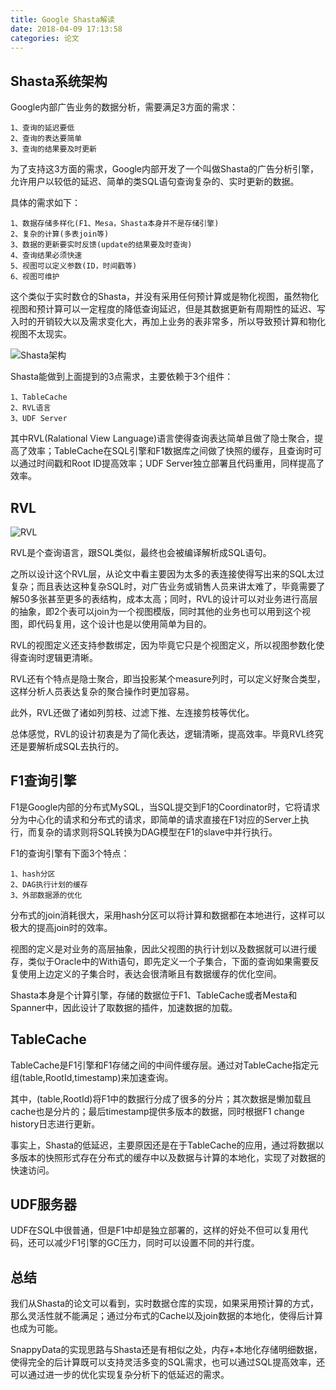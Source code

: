 ```yaml
---
title: Google Shasta解读
date: 2018-04-09 17:13:58
categories: 论文
---
```


## Shasta系统架构

Google内部广告业务的数据分析，需要满足3方面的需求：

```
1、查询的延迟要低
2、查询的表达要简单
3、查询的结果要及时更新
```

<!-- more -->

为了支持这3方面的需求，Google内部开发了一个叫做Shasta的广告分析引擎，允许用户以较低的延迟、简单的类SQL语句查询复杂的、实时更新的数据。

具体的需求如下：

```
1、数据存储多样化(F1、Mesa，Shasta本身并不是存储引擎)
2、复杂的计算(多表join等)
3、数据的更新要实时反馈(update的结果要及时查询)
4、查询结果必须快速
5、视图可以定义参数(ID，时间戳等)
6、视图可维护
```


这个类似于实时数仓的Shasta，并没有采用任何预计算或是物化视图，虽然物化视图和预计算可以一定程度的降低查询延迟，但是其数据更新有周期性的延迟、写入时的开销较大以及需求变化大，再加上业务的表非常多，所以导致预计算和物化视图不太现实。

![Shasta架构](shasta_architecture.png)

Shasta能做到上面提到的3点需求，主要依赖于3个组件：

```
1、TableCache
2、RVL语言
3、UDF Server
```

其中RVL(Ralational View Language)语言使得查询表达简单且做了隐士聚合，提高了效率；TableCache在SQL引擎和F1数据库之间做了快照的缓存，且查询时可以通过时间戳和Root ID提高效率；UDF Server独立部署且代码重用，同样提高了效率。


## RVL

![RVL](RVL.png)

RVL是个查询语言，跟SQL类似，最终也会被编译解析成SQL语句。

之所以设计这个RVL层，从论文中看主要因为太多的表连接使得写出来的SQL太过复杂；而且表达这种复杂SQL时，对广告业务或销售人员来讲太难了，毕竟需要了解50多张甚至更多的表结构，成本太高；同时，RVL的设计可以对业务进行高层的抽象，即2个表可以join为一个视图模版，同时其他的业务也可以用到这个视图，即代码复用，这个设计也是以使用简单为目的。

RVL的视图定义还支持参数绑定，因为毕竟它只是个视图定义，所以视图参数化使得查询时逻辑更清晰。

RVL还有个特点是隐士聚合，即当投影某个measure列时，可以定义好聚合类型，这样分析人员表达复杂的聚合操作时更加容易。

此外，RVL还做了诸如列剪枝、过滤下推、左连接剪枝等优化。

总体感觉，RVL的设计初衷是为了简化表达，逻辑清晰，提高效率。毕竟RVL终究还是要解析成SQL去执行的。


## F1查询引擎

F1是Google内部的分布式MySQL，当SQL提交到F1的Coordinator时，它将请求分为中心化的请求和分布式的请求，即简单的请求直接在F1对应的Server上执行，而复杂的请求则将SQL转换为DAG模型在F1的slave中并行执行。

F1的查询引擎有下面3个特点：

```
1、hash分区
2、DAG执行计划的缓存
3、外部数据源的优化
```

分布式的join消耗很大，采用hash分区可以将计算和数据都在本地进行，这样可以极大的提高join时的效率。

视图的定义是对业务的高层抽象，因此父视图的执行计划以及数据就可以进行缓存，类似于Oracle中的With语句，即先定义一个子集合，下面的查询如果需要反复使用上边定义的子集合时，表达会很清晰且有数据缓存的优化空间。

Shasta本身是个计算引擎，存储的数据位于F1、TableCache或者Mesta和Spanner中，因此设计了取数据的插件，加速数据的加载。



## TableCache

TableCache是F1引擎和F1存储之间的中间件缓存层。通过对TableCache指定元组(table,RootId,timestamp)来加速查询。

其中，(table,RootId)将F1中的数据行分成了很多的分片；其次数据是懒加载且cache也是分片的；最后timestamp提供多版本的数据，同时根据F1 change history日志进行更新。

事实上，Shasta的低延迟，主要原因还是在于TableCache的应用，通过将数据以多版本的快照形式存在分布式的缓存中以及数据与计算的本地化，实现了对数据的快速访问。


## UDF服务器

UDF在SQL中很普通，但是F1中却是独立部署的，这样的好处不但可以复用代码，还可以减少F1引擎的GC压力，同时可以设置不同的并行度。


## 总结

我们从Shasta的论文可以看到，实时数据仓库的实现，如果采用预计算的方式，那么灵活性就不能满足；通过分布式的Cache以及join数据的本地化，使得后计算也成为可能。

SnappyData的实现思路与Shasta还是有相似之处，内存+本地化存储明细数据，使得完全的后计算既可以支持灵活多变的SQL需求，也可以通过SQL提高效率，还可以通过进一步的优化实现复杂分析下的低延迟的需求。








